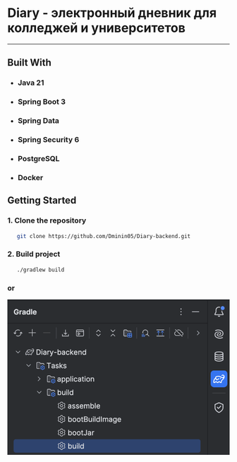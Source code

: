 # Diary - электронный дневник для колледжей и университетов
____

## Built With 

- ### Java 21 
- ### Spring Boot 3
- ### Spring Data
- ### Spring Security 6
- ### PostgreSQL
- ### Docker

## Getting Started

### 1. Clone the repository
```sh
   git clone https://github.com/Dminin05/Diary-backend.git
```
### 2. Build project
```sh
   ./gradlew build
```
### or
   ![Alt text](src/main/resources/img/gradle_task.png?)